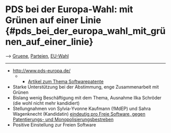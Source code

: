 # PDS bei der Europa-Wahl: mit Grünen auf einer Linie {#pds_bei_der_europa_wahl_mit_grünen_auf_einer_linie}

\--\> [ Gruene](ElectDeVert0405De "wikilink"), [
Parteien](ElectDePart0405De "wikilink"), [
EU-Wahl](ElectAct0405De "wikilink")

------------------------------------------------------------------------

-   <http://www.pds-europa.de/>
    -   -   [Artikel zum Thema
            Softwarepatente](http://www.pds-europa.de/static/suche/ergebnis.php?suchwort=softwarepatente&suchen.x=0&suchen.y=0 "wikilink")
-   Starke Unterstützung bei der Abstimmung, enge Zusammenarbeit mit
    Grünen
-   Bislang wenig Beschäftigung mit dem Thema, Ausnahme Ilka Schröder
    (die wohl nicht mehr kandidiert)
-   Stellungnahmen von Sylvia-Yvonne Kaufmann (!MdEP) und Sahra
    Wagenknecht (Kandidatin) [ eindeutig pro Freie Software, gegen
    Patentierungs- und
    Monopolisierungsbestreben](LtrWagenknechtKaufmannRink0406De "wikilink")
-   Positive Einstellung zur Freien Software
